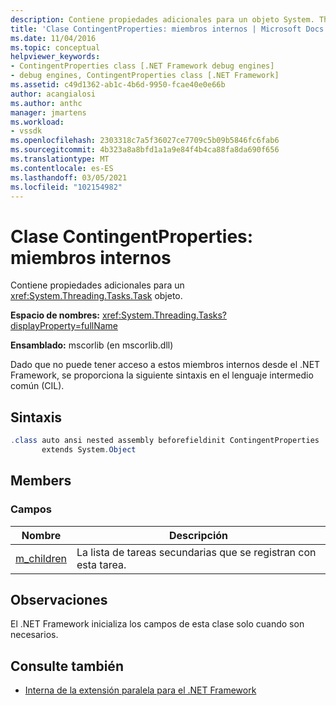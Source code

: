 ```yaml
---
description: Contiene propiedades adicionales para un objeto System. Threading. Tasks. Task.
title: 'Clase ContingentProperties: miembros internos | Microsoft Docs'
ms.date: 11/04/2016
ms.topic: conceptual
helpviewer_keywords:
- ContingentProperties class [.NET Framework debug engines]
- debug engines, ContingentProperties class [.NET Framework]
ms.assetid: c49d1362-ab1c-4b6d-9950-fcae40e0e66b
author: acangialosi
ms.author: anthc
manager: jmartens
ms.workload:
- vssdk
ms.openlocfilehash: 2303318c7a5f36027ce7709c5b09b5846fc6fab6
ms.sourcegitcommit: 4b323a8a8bfd1a1a9e84f4b4ca88fa8da690f656
ms.translationtype: MT
ms.contentlocale: es-ES
ms.lasthandoff: 03/05/2021
ms.locfileid: "102154982"
---
```

# <a name="contingentproperties-class---internal-members"></a>Clase ContingentProperties: miembros internos
Contiene propiedades adicionales para un <xref:System.Threading.Tasks.Task> objeto.

 **Espacio de nombres:** <xref:System.Threading.Tasks?displayProperty=fullName>

 **Ensamblado:** mscorlib (en mscorlib.dll)

 Dado que no puede tener acceso a estos miembros internos desde el .NET Framework, se proporciona la siguiente sintaxis en el lenguaje intermedio común (CIL).

## <a name="syntax"></a>Sintaxis

```csharp
.class auto ansi nested assembly beforefieldinit ContingentProperties
       extends System.Object
```

## <a name="members"></a>Members

### <a name="fields"></a>Campos

|Nombre|Descripción|
|----------|-----------------|
|[m_children](../../extensibility/debugger/m-children-field.md)|La lista de tareas secundarias que se registran con esta tarea.|

## <a name="remarks"></a>Observaciones
 El .NET Framework inicializa los campos de esta clase solo cuando son necesarios.

## <a name="see-also"></a>Consulte también
- [Interna de la extensión paralela para el .NET Framework](../../extensibility/debugger/parallel-extension-internals-for-the-dotnet-framework.md)
